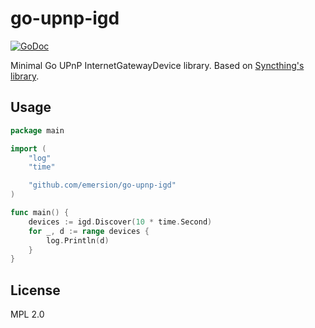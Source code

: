 # go-upnp-igd

[![GoDoc](https://godoc.org/github.com/emersion/go-upnp-igd?status.svg)](https://godoc.org/github.com/emersion/go-upnp-igd)

Minimal Go UPnP InternetGatewayDevice library. Based on
[Syncthing's library](https://github.com/syncthing/syncthing/tree/e8ba6d477182a73ba417d0d69999a104d04cd912/lib/upnp).

## Usage

```go
package main

import (
	"log"
	"time"

	"github.com/emersion/go-upnp-igd"
)

func main() {
	devices := igd.Discover(10 * time.Second)
	for _, d := range devices {
		log.Println(d)
	}
}
```

## License

MPL 2.0
